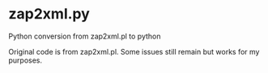# zap2xml.py
Python conversion from zap2xml.pl to python

Original code is from zap2xml.pl.
Some issues still remain but works for my purposes.


